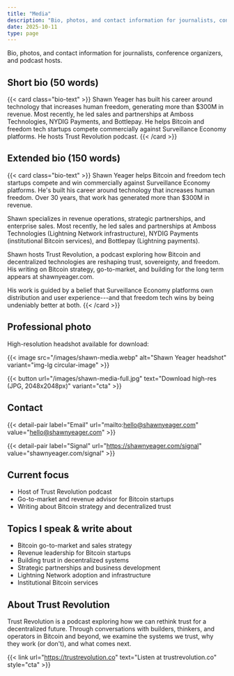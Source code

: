 ```yaml
---
title: "Media"
description: "Bio, photos, and contact information for journalists, conference organizers, and podcast hosts. Bitcoin go-to-market leader and Trust Revolution podcast host."
date: 2025-10-11
type: page
---
```


Bio, photos, and contact information for journalists, conference organizers, and podcast hosts.

## Short bio (50 words)

{{< card class="bio-text" >}}
Shawn Yeager has built his career around technology that increases human freedom, generating more than $300M in revenue. Most recently, he led sales and partnerships at Amboss Technologies, NYDIG Payments, and Bottlepay. He helps Bitcoin and freedom tech startups compete commercially against Surveillance Economy platforms. He hosts Trust Revolution podcast.
{{< /card >}}

## Extended bio (150 words)

{{< card class="bio-text" >}}
Shawn Yeager helps Bitcoin and freedom tech startups compete and win commercially against Surveillance Economy platforms. He's built his career around technology that increases human freedom. Over 30 years, that work has generated more than $300M in revenue.

Shawn specializes in revenue operations, strategic partnerships, and enterprise sales. Most recently, he led sales and partnerships at Amboss Technologies (Lightning Network infrastructure), NYDIG Payments (institutional Bitcoin services), and Bottlepay (Lightning payments).

Shawn hosts Trust Revolution, a podcast exploring how Bitcoin and decentralized technologies are reshaping trust, sovereignty, and freedom. His writing on Bitcoin strategy, go-to-market, and building for the long term appears at shawnyeager.com.

His work is guided by a belief that Surveillance Economy platforms own distribution and user experience---and that freedom tech wins by being undeniably better at both.
{{< /card >}}

## Professional photo

High-resolution headshot available for download:

{{< image src="/images/shawn-media.webp" alt="Shawn Yeager headshot" variant="img-lg circular-image" >}}

{{< button url="/images/shawn-media-full.jpg" text="Download high-res (JPG, 2048x2048px)" variant="cta" >}}

## Contact

{{< detail-pair label="Email" url="mailto:hello@shawnyeager.com" value="hello@shawnyeager.com" >}}

{{< detail-pair label="Signal" url="https://shawnyeager.com/signal" value="shawnyeager.com/signal" >}}

## Current focus

- Host of Trust Revolution podcast
- Go-to-market and revenue advisor for Bitcoin startups
- Writing about Bitcoin strategy and decentralized trust

## Topics I speak & write about

- Bitcoin go-to-market and sales strategy
- Revenue leadership for Bitcoin startups
- Building trust in decentralized systems
- Strategic partnerships and business development
- Lightning Network adoption and infrastructure
- Institutional Bitcoin services

## About Trust Revolution

Trust Revolution is a podcast exploring how we can rethink trust for a decentralized future. Through conversations with builders, thinkers, and operators in Bitcoin and beyond, we examine the systems we trust, why they work (or don't), and what comes next.

{{< link url="https://trustrevolution.co" text="Listen at trustrevolution.co" style="cta" >}}
